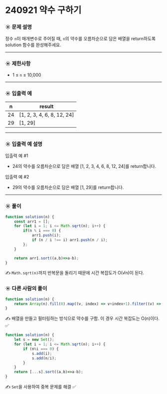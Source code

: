 # 240921 약수 구하기

### ☀️ 문제 설명

정수 `n`이 매개변수로 주어질 때, `n`의 약수를 오름차순으로 담은 배열을 return하도록 solution 함수를 완성해주세요.

---

### ☀️ **제한사항**

- 1 ≤ `n` ≤ 10,000

---

### ☀️ **입출력 예**

| n | result |
| --- | --- |
| 24 | [1, 2, 3, 4, 6, 8, 12, 24] |
| 29 | [1, 29] |

---

### ☀️ **입출력 예 설명**

입출력 예 #1

- 24의 약수를 오름차순으로 담은 배열 [1, 2, 3, 4, 6, 8, 12, 24]를 return합니다.

입출력 예 #2

- 29의 약수를 오름차순으로 담은 배열 [1, 29]를 return합니다.

---

### ☀️ 풀이

```jsx
function solution(n) {
    const arr1 = [];
    for (let i = 1; i <= Math.sqrt(n); i++) {
        if(n % i === 0) {
            arr1.push(i);
            if (n / i !== i) arr1.push(n / i);
        };
    }

    return arr1.sort((a,b)=>a-b);
}
```

✍️ `Math.sqrt(n)`까지 반복문을 돌리기 때문에 시간 복잡도가 O(√n)이 된다.

### ☀️ 다른 사람의 풀이

```jsx
function solution(n) {
    return Array(n).fill(0).map((v, index) => v+index+1).filter((v) => n%v===0);
}
```

✍️ 배열을 만들고 필터링하는 방식으로 약수를 구함. 이 경우 시간 복잡도는 O(n)이다. ✅

```jsx
function solution(n) {
    let s = new Set();
    for (let i = 1; i <= Math.sqrt(n); i++) {
        if (n%i === 0) {
            s.add(i);
            s.add(n/i);
        }
    }
    return [...s].sort((a,b)=>a-b);
}
```

✍️ `Set`을 사용하여 중복 문제를 해결 ✅